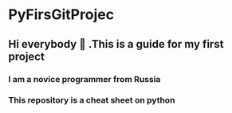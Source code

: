 # PyFirsGitProjec
## Hi everybody :wave: .This is a guide for my first project
### I am a novice programmer from Russia
### This repository is a cheat sheet on python
